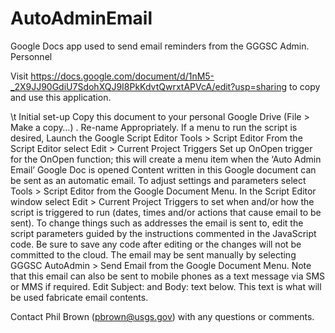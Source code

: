 # AutoAdminEmail
Google Docs app used to send email reminders from the GGGSC Admin. Personnel

Visit https://docs.google.com/document/d/1nM5-_2X9JJ90GdiU7SdohXQJ9I8PkKdvtQwrxtAPVcA/edit?usp=sharing to copy and use this application.

\t Initial set-up 
Copy this document to your personal Google Drive (File > Make a copy…) .
Re-name Appropriately.
If a menu to run the script is desired,
Launch the Google Script Editor Tools > Script Editor
From the  Script Editor select Edit > Current Project Triggers
Set up OnOpen trigger for the OnOpen function; this will create a menu item when the ‘Auto Admin Email’ Google Doc is opened
Content written in this Google document can be sent as an automatic email.
To adjust settings and parameters select Tools > Script Editor from the Google Document Menu.
In the Script Editor window select Edit > Current Project Triggers to set when and/or how the script is triggered to run (dates, times and/or actions that cause email to be sent).
To change things such as addresses the email is sent to, edit the script parameters guided by the instructions commented in the JavaScript code.  Be sure to save any code after editing or the changes will not be committed to the cloud.
The email may be sent manually by selecting GGGSC AutoAdmin > Send Email from the Google Document Menu.
Note that this email can also be sent to mobile phones as a text message via SMS or MMS if required.
Edit Subject: and Body: text below.  This text is what will be used fabricate email contents.

Contact Phil Brown (pbrown@usgs.gov) with any questions or comments.
